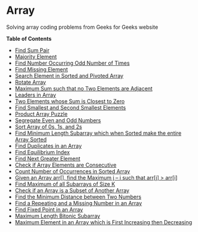 # Array
Solving array coding problems from Geeks for Geeks website

**Table of Contents**

* [Find Sum Pair](http://www.geeksforgeeks.org/write-a-c-program-that-given-a-set-a-of-n-numbers-and-another-number-x-determines-whether-or-not-there-exist-two-elements-in-s-whose-sum-is-exactly-x/)
* [Majority Element](http://www.geeksforgeeks.org/majority-element/)
* [Find Number Occurring Odd Number of Times](http://www.geeksforgeeks.org/find-the-number-occurring-odd-number-of-times/)
* [Find Missing Element](http://www.geeksforgeeks.org/find-the-missing-number/)
* [Search Element in Sorted and Pivoted Array](http://www.geeksforgeeks.org/search-an-element-in-a-sorted-and-pivoted-array/)
* [Rotate Array](http://www.geeksforgeeks.org/program-for-array-rotation-continued-reversal-algorithm/)
* [Maximum Sum such that no Two Elements are Adjacent](http://www.geeksforgeeks.org/maximum-sum-such-that-no-two-elements-are-adjacent/)
* [Leaders in Array](http://www.geeksforgeeks.org/leaders-in-an-array/)
* [Two Elements whose Sum is Closest to Zero](http://www.geeksforgeeks.org/two-elements-whose-sum-is-closest-to-zero/)
* [Find Smallest and Second Smallest Elements](http://www.geeksforgeeks.org/to-find-smallest-and-second-smallest-element-in-an-array/)
* [Product Array Puzzle](http://www.geeksforgeeks.org/a-product-array-puzzle/)
* [Segregate Even and Odd Numbers](http://www.geeksforgeeks.org/segregate-even-and-odd-numbers/)
* [Sort Array of 0s, 1s, and 2s](http://www.geeksforgeeks.org/sort-an-array-of-0s-1s-and-2s/)
* [Find Minimum Length Subarray which when Sorted make the entire Array Sorted](http://www.geeksforgeeks.org/minimum-length-unsorted-subarray-sorting-which-makes-the-complete-array-sorted/)
* [Find Duplicates in an Array](http://www.geeksforgeeks.org/find-duplicates-in-on-time-and-constant-extra-space/)
* [Find Equilibrium Index](http://www.geeksforgeeks.org/equilibrium-index-of-an-array/)
* [Find Next Greater Element](http://www.geeksforgeeks.org/next-greater-element/)
* [Check if Array Elements are Consecutive](http://www.geeksforgeeks.org/check-if-array-elements-are-consecutive/)
* [Count Number of Occurrences in Sorted Array](http://www.geeksforgeeks.org/count-number-of-occurrences-in-a-sorted-array/)
* [Given an Array arr[], find the Maximum j – i such that arr[j] > arr[i]](http://www.geeksforgeeks.org/given-an-array-arr-find-the-maximum-j-i-such-that-arrj-arri/)
* [Find Maximum of all Subarrays of Size K](http://www.geeksforgeeks.org/maximum-of-all-subarrays-of-size-k/)
* [Check if an Array is a Subset of Another Array](http://www.geeksforgeeks.org/find-whether-an-array-is-subset-of-another-array-set-1/)
* [Find the Minimum Distance between Two Numbers](http://www.geeksforgeeks.org/find-the-minimum-distance-between-two-numbers/)
* [Find a Repeating and a Missing Number in an Array](http://www.geeksforgeeks.org/find-a-repeating-and-a-missing-number/)
* [Find Fixed Point in an Array](http://www.geeksforgeeks.org/find-a-fixed-point-in-a-given-array/)
* [Maximum Length Bitonic Subarray](http://www.geeksforgeeks.org/maximum-length-bitonic-subarray/)
* [Maximum Element in an Array which is First Increasing then Decreasing](http://www.geeksforgeeks.org/find-the-maximum-element-in-an-array-which-is-first-increasing-and-then-decreasing/)